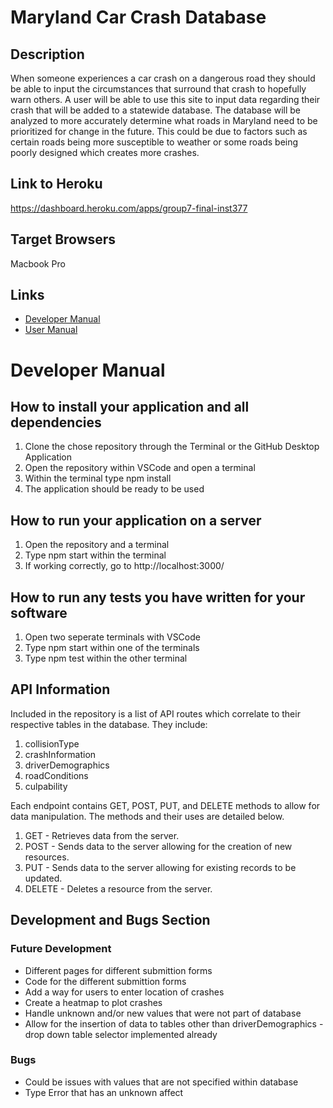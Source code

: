 # Maryland Car Crash Database
## Description
When someone experiences a car crash on a dangerous road they should be able to input the circumstances that surround that crash to hopefully warn others. A user will be able to use this site to input data regarding their crash that will be added to a statewide database. The database will be analyzed to more accurately determine what roads in Maryland need to be prioritized for change in the future. This could be due to factors such as certain roads being more susceptible to weather or some roads being poorly designed which creates more crashes. 
## Link to Heroku
https://dashboard.heroku.com/apps/group7-final-inst377
## Target Browsers
Macbook Pro 
## Links
- [Developer Manual](https://github.com/jremeto/Group7-Final-INST377/blob/main/README.md)
- [User Manual](https://group7-final-inst377.herokuapp.com/documentation.html)
# Developer Manual
## How to install your application and all dependencies
1. Clone the chose repository through the Terminal or the GitHub Desktop Application
2. Open the repository within VSCode and open a terminal
3. Within the terminal type npm install 
4. The application should be ready to be used 
## How to run your application on a server
1. Open the repository and a terminal
2. Type npm start within the terminal
3. If working correctly, go to http://localhost:3000/

## How to run any tests you have written for your software
1. Open two seperate terminals with VSCode
2. Type npm start within one of the terminals 
3. Type npm test within the other terminal 

## API Information
Included in the repository is a list of API routes which correlate to their respective tables in the database. They include:
1. collisionType
2. crashInformation
3. driverDemographics
4. roadConditions
5. culpability

Each endpoint contains GET, POST, PUT, and DELETE methods to allow for data manipulation. The methods and their uses are detailed below.

1. GET - Retrieves data from the server.
2. POST - Sends data to the server allowing for the creation of new resources.
3. PUT - Sends data to the server allowing for existing records to be updated.
4. DELETE - Deletes a resource from the server. 

## Development and Bugs Section

### Future Development
- Different pages for different submittion forms
- Code for the different submittion forms
- Add a way for users to enter location of crashes
- Create a heatmap to plot crashes 
- Handle unknown and/or new values that were not part of database 
- Allow for the insertion of data to tables other than driverDemographics - drop down table selector implemented already
### Bugs
- Could be issues with values that are not specified within database
- Type Error that has an unknown affect

